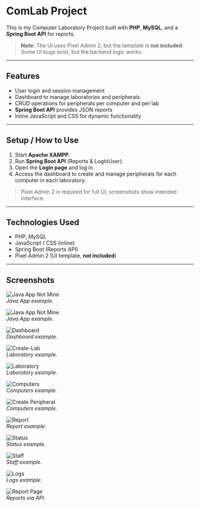 # ComLab Project

This is my Computer Laboratory Project built with **PHP**, **MySQL**, and a **Spring Boot API** for reports.  

> **Note:** The UI uses Pixel Admin 2, but the template is **not included**. Some UI bugs exist, but the backend logic works.

---

## Features

- User login and session management  
- Dashboard to manage laboratories and peripherals  
- CRUD operations for peripherals per computer and per lab  
- **Spring Boot API** provides JSON reports  
- Inline JavaScript and CSS for dynamic functionality  

---

## Setup / How to Use

1. Start **Apache XAMPP**.  
2. Run **Spring Boot API** (Reports & LogInUser).  
3. Open the **Login page** and log in.  
4. Access the dashboard to create and manage peripherals for each computer in each laboratory.  

> Pixel Admin 2 is required for full UI; screenshots show intended interface.

---

## Technologies Used

- PHP, MySQL  
- JavaScript / CSS (inline)  
- Spring Boot (Reports API)  
- Pixel Admin 2 (UI template, **not included**)  

---

## Screenshots

![Java App *Not Mine*](screenshots/1.java-app.png)  
*Java App example.*

![Java App *Not Mine*](screenshots/2.java-app.png)  
*Java App example.*

![Dashboard](screenshots/dashboard.png)  
*Dashboard example.*

![Create-Lab](screenshots/create-lab.png)  
*Laboratory example.*

![Laboratory](screenshots/laboratory.png)  
*Laboratory example.*

![Computers](screenshots/computers.png)  
*Computers example.*

![Create Peripheral](screenshots/create-peripheral.png)  
*Computers example.*

![Report](screenshots/report.png)  
*Report example.*

![Status](screenshots/status.png)  
*Status example.*

![Staff](screenshots/staff.png)  
*Staff example.*

![Logs](screenshots/logs.png)  
*Logs example.*

![Report Page](screenshots/json.png)  
*Reports via API.*
